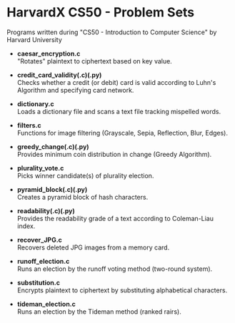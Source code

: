 # HarvardX CS50 - Problem Sets
Programs written during "CS50 - Introduction to Computer Science" by Harvard University

- **caesar_encryption.c**\
  "Rotates" plaintext to ciphertext based on key value.
  
- **credit_card_validity(.c)(.py)**\
  Checks whether a credit (or debit) card is valid according to Luhn's Algorithm and specifying card network.
  
- **dictionary.c**\
  Loads a dictionary file and scans a text file tracking mispelled words. 
  
- **filters.c**\
  Functions for image filtering (Grayscale, Sepia, Reflection, Blur, Edges).
  
- **greedy_change(.c)(.py)**\
  Provides minimum coin distribution in change (Greedy Algorithm).
  
- **plurality_vote.c**\
  Picks winner candidate(s) of plurality election.

- **pyramid_block(.c)(.py)**\
  Creates a pyramid block of hash characters.
  
- **readability(.c)(.py)**\
  Provides the readability grade of a text according to Coleman-Liau index.
  
- **recover_JPG.c**\
  Recovers deleted JPG images from a memory card.

- **runoff_election.c**\
  Runs an election by the runoff voting method (two-round system).
  
- **substitution.c**\
  Encrypts plaintext to ciphertext by substituting alphabetical characters.

- **tideman_election.c**\
  Runs an election by the Tideman method (ranked rairs).

